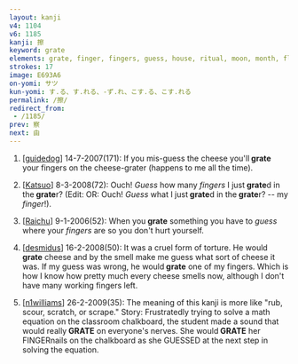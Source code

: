 ```yaml
---
layout: kanji
v4: 1104
v6: 1185
kanji: 擦
keyword: grate
elements: grate, finger, fingers, guess, house, ritual, moon, month, flesh, part of the body, crotch, altar, show, two, small
strokes: 17
image: E693A6
on-yomi: サツ
kun-yomi: す.る、す.れる、-ず.れ、こす.る、こす.れる
permalink: /擦/
redirect_from:
 - /1185/
prev: 察
next: 由
---
```


1) [<a href="http://kanji.koohii.com/profile/guidedog">guidedog</a>] 14-7-2007(171): If you mis-guess the cheese you&#039;ll<strong> grate</strong> your fingers on the cheese-grater (happens to me all the time).

2) [<a href="http://kanji.koohii.com/profile/Katsuo">Katsuo</a>] 8-3-2008(72): Ouch! <em>Guess</em> how many <em>fingers</em> I just<strong> grate</strong>d in the<strong> grate</strong>r? (Edit: OR: Ouch! <em>Guess</em> what I just<strong> grate</strong>d in the<strong> grate</strong>r? -- my <em>finger</em>!).

3) [<a href="http://kanji.koohii.com/profile/Raichu">Raichu</a>] 9-1-2006(52): When you<strong> grate</strong> something you have to <em>guess</em> where your <em>fingers</em> are so you don&#039;t hurt yourself.

4) [<a href="http://kanji.koohii.com/profile/desmidus">desmidus</a>] 16-2-2008(50): It was a cruel form of torture. He would<strong> grate</strong> cheese and by the smell make me guess what sort of cheese it was. If my guess was wrong, he would<strong> grate</strong> one of my fingers. Which is how I know how pretty much every cheese smells now, although I don&#039;t have many working fingers left.

5) [<a href="http://kanji.koohii.com/profile/n1williams">n1williams</a>] 26-2-2009(35): The meaning of this kanji is more like &quot;rub, scour, scratch, or scrape.&quot; Story: Frustratedly trying to solve a math equation on the classroom chalkboard, the student made a sound that would really<strong> GRATE</strong> on everyone&#039;s nerves. She would<strong> GRATE</strong> her FINGERnails on the chalkboard as she GUESSED at the next step in solving the equation.

